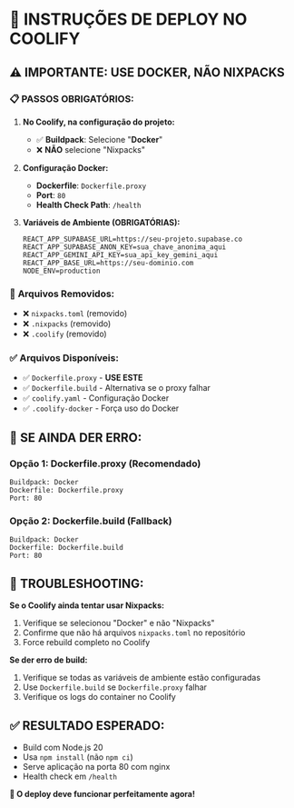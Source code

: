 # 🚀 INSTRUÇÕES DE DEPLOY NO COOLIFY

## ⚠️ IMPORTANTE: USE DOCKER, NÃO NIXPACKS

### 📋 **PASSOS OBRIGATÓRIOS:**

1. **No Coolify, na configuração do projeto:**
   - ✅ **Buildpack**: Selecione "**Docker**" 
   - ❌ **NÃO** selecione "Nixpacks"

2. **Configuração Docker:**
   - **Dockerfile**: `Dockerfile.proxy`
   - **Port**: `80`
   - **Health Check Path**: `/health`

3. **Variáveis de Ambiente (OBRIGATÓRIAS):**
   ```
   REACT_APP_SUPABASE_URL=https://seu-projeto.supabase.co
   REACT_APP_SUPABASE_ANON_KEY=sua_chave_anonima_aqui
   REACT_APP_GEMINI_API_KEY=sua_api_key_gemini_aqui
   REACT_APP_BASE_URL=https://seu-dominio.com
   NODE_ENV=production
   ```

### 🔧 **Arquivos Removidos:**
- ❌ `nixpacks.toml` (removido)
- ❌ `.nixpacks` (removido) 
- ❌ `.coolify` (removido)

### ✅ **Arquivos Disponíveis:**
- ✅ `Dockerfile.proxy` - **USE ESTE**
- ✅ `Dockerfile.build` - Alternativa se o proxy falhar
- ✅ `coolify.yaml` - Configuração Docker
- ✅ `.coolify-docker` - Força uso do Docker

## 🎯 **SE AINDA DER ERRO:**

### Opção 1: Dockerfile.proxy (Recomendado)
```
Buildpack: Docker
Dockerfile: Dockerfile.proxy
Port: 80
```

### Opção 2: Dockerfile.build (Fallback)
```
Buildpack: Docker  
Dockerfile: Dockerfile.build
Port: 80
```

## 🚨 **TROUBLESHOOTING:**

**Se o Coolify ainda tentar usar Nixpacks:**
1. Verifique se selecionou "Docker" e não "Nixpacks"
2. Confirme que não há arquivos `nixpacks.toml` no repositório
3. Force rebuild completo no Coolify

**Se der erro de build:**
1. Verifique se todas as variáveis de ambiente estão configuradas
2. Use `Dockerfile.build` se `Dockerfile.proxy` falhar
3. Verifique os logs do container no Coolify

## ✅ **RESULTADO ESPERADO:**
- Build com Node.js 20
- Usa `npm install` (não `npm ci`)
- Serve aplicação na porta 80 com nginx
- Health check em `/health`

**🎉 O deploy deve funcionar perfeitamente agora!**